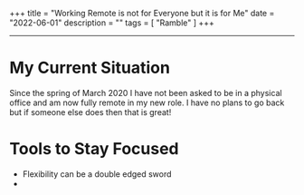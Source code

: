 +++
title = "Working Remote is not for Everyone but it is for Me"
date = "2022-06-01"
description = ""
tags = [
    "Ramble"
]
+++
***
# My Current Situation

Since the spring of March 2020 I have not been asked to be in a physical office and am now fully remote in my new role. I have no plans to go back but if someone else does then that is great! 

# Tools to Stay Focused
- Flexibility can be a double edged sword
- 